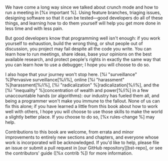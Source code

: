 We have come a long way since we talked about crunch mode and how to run a
meeting in [%x important %].  Using feature branches, triaging issues,
designing software so that it can be tested—good developers do all of these
things, and learning how to do them yourself will help you get more done in less
time and with less pain.

But good developers know that programming well isn't enough: if you work
yourself to exhaustion, build the wrong thing, or shut people out of discussion,
you project may fail despite all the code you write.  You can learn how to run
meetings, share ideas, base your opinions on the best available research, and
protect people's rights in exactly the same way that you can learn how to use a
debugger; I hope you will choose to do so.

I also hope that your journey won't stop here.  [%i "surveillance" %]Pervasive
surveillance[%/i%], online [%i "harassment" %]harassment[%/i%], [%i "radicalization" %]radicalization[%/i%], and the [%i "inequality" %]concentration of wealth and power[%/i%] in a few unaccountable
hands (or algorithms): our industry has fueled them all, and being a programmer
won't make you immune to the fallout.  None of us can fix this alone; if you
have learned a little from this book about how to work well with others, I hope
you will choose to use those skills to make the world a slightly better place.
If you choose to do so, [%x rules-change %] may help.

Contributions to this book are welcome, from errata and minor improvements to
entirely new sections and chapters, and everyone whose work is incorporated will
be acknowledged.  If you'd like to help, please file an issue or submit a pull
request in [our GitHub repository][bst-repo], or see the contributors' guide
([%x contrib %]) for more information.
